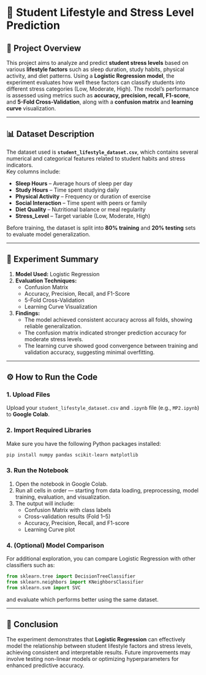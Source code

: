 # 🧠 Student Lifestyle and Stress Level Prediction

## 📄 Project Overview
This project aims to analyze and predict **student stress levels** based on various **lifestyle factors** such as sleep duration, study habits, physical activity, and diet patterns. Using a **Logistic Regression model**, the experiment evaluates how well these factors can classify students into different stress categories (Low, Moderate, High). The model’s performance is assessed using metrics such as **accuracy, precision, recall, F1-score**, and **5-Fold Cross-Validation**, along with a **confusion matrix** and **learning curve** visualization.

---

## 📊 Dataset Description
The dataset used is **`student_lifestyle_dataset.csv`**, which contains several numerical and categorical features related to student habits and stress indicators.  
Key columns include:
- **Sleep Hours** – Average hours of sleep per day  
- **Study Hours** – Time spent studying daily  
- **Physical Activity** – Frequency or duration of exercise  
- **Social Interaction** – Time spent with peers or family  
- **Diet Quality** – Nutritional balance or meal regularity  
- **Stress_Level** – Target variable (Low, Moderate, High)

Before training, the dataset is split into **80% training** and **20% testing** sets to evaluate model generalization.

---

## 🧪 Experiment Summary
1. **Model Used:** Logistic Regression  
2. **Evaluation Techniques:**  
   - Confusion Matrix  
   - Accuracy, Precision, Recall, and F1-Score  
   - 5-Fold Cross-Validation  
   - Learning Curve Visualization  
3. **Findings:**  
   - The model achieved consistent accuracy across all folds, showing reliable generalization.  
   - The confusion matrix indicated stronger prediction accuracy for moderate stress levels.  
   - The learning curve showed good convergence between training and validation accuracy, suggesting minimal overfitting.  

---

## ⚙️ How to Run the Code

### **1. Upload Files**
Upload your `student_lifestyle_dataset.csv` and `.ipynb` file (e.g., `MP2.ipynb`) to **Google Colab**.

### **2. Import Required Libraries**
Make sure you have the following Python packages installed:
```bash
pip install numpy pandas scikit-learn matplotlib
```

### **3. Run the Notebook**
1. Open the notebook in Google Colab.  
2. Run all cells in order — starting from data loading, preprocessing, model training, evaluation, and visualization.  
3. The output will include:
   - Confusion Matrix with class labels  
   - Cross-validation results (Fold 1–5)  
   - Accuracy, Precision, Recall, and F1-score  
   - Learning Curve plot  

### **4. (Optional) Model Comparison**
For additional exploration, you can compare Logistic Regression with other classifiers such as:
```python
from sklearn.tree import DecisionTreeClassifier
from sklearn.neighbors import KNeighborsClassifier
from sklearn.svm import SVC
```
and evaluate which performs better using the same dataset.

---

## 🧩 Conclusion
The experiment demonstrates that **Logistic Regression** can effectively model the relationship between student lifestyle factors and stress levels, achieving consistent and interpretable results. Future improvements may involve testing non-linear models or optimizing hyperparameters for enhanced predictive accuracy.
